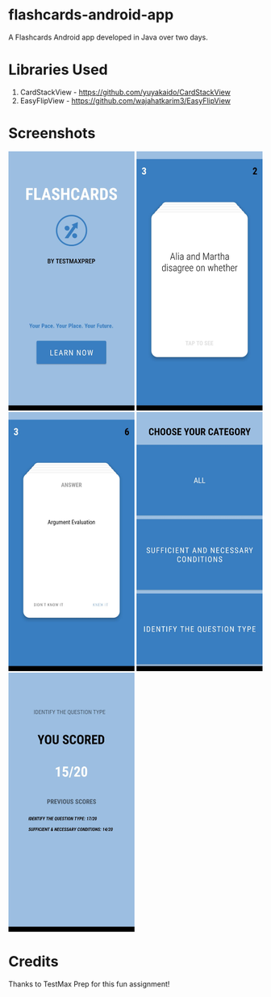 # flashcards-android-app
A Flashcards Android app developed in Java over two days.

# Libraries Used
1. CardStackView - https://github.com/yuyakaido/CardStackView
2. EasyFlipView - https://github.com/wajahatkarim3/EasyFlipView

# Screenshots

<img src="https://github.com/pranavmswamy/flashcards-android-app/blob/main/screenshots/main_activity.jpg" width="250">

<img src="https://github.com/pranavmswamy/flashcards-android-app/blob/main/screenshots/card_front.jpg" width="250">

<img src="https://github.com/pranavmswamy/flashcards-android-app/blob/main/screenshots/card_back.jpg" width="250">

<img src="https://github.com/pranavmswamy/flashcards-android-app/blob/main/screenshots/choose_activity.jpg" width="250">

<img src="https://github.com/pranavmswamy/flashcards-android-app/blob/main/screenshots/scores_activity.jpg" width="250">


# Credits
Thanks to TestMax Prep for this fun assignment!

